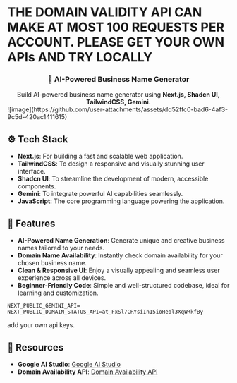 <h1>THE DOMAIN VALIDITY API CAN MAKE AT MOST 100 REQUESTS PER ACCOUNT. PLEASE GET YOUR OWN APIs AND TRY LOCALLY</h1>

<div align="center">
 
  <h3 align="center">🤖 AI-Powered Business Name Generator</h3>

   <div align="center">
    Build AI-powered business name generator using   <b>Next.js, Shadcn UI, TailwindCSS, Gemini.</b>
    </div>

</div>
![image](https://github.com/user-attachments/assets/dd52ffc0-bad6-4af3-9c5d-420ac1411615)




## <a name="tech-stack">⚙️ Tech Stack</a>

- **Next.js**: For building a fast and scalable web application.
- **TailwindCSS**: To design a responsive and visually stunning user interface.
- **Shadcn UI**: To streamline the development of modern, accessible components.
- **Gemini**: To integrate powerful AI capabilities seamlessly.
- **JavaScript**: The core programming language powering the application.

## <a name="features">📃 Features</a>

- **AI-Powered Name Generation**: Generate unique and creative business names tailored to your needs.
- **Domain Name Availability**: Instantly check domain availability for your chosen business name.
- **Clean & Responsive UI**: Enjoy a visually appealing and seamless user experience across all devices.
- **Beginner-Friendly Code**: Simple and well-structured codebase, ideal for learning and customization.


```env
NEXT_PUBLIC_GEMINI_API=
NEXT_PUBLIC_DOMAIN_STATUS_API=at_FxSl7CRYsiIn15ioHeol3XqWRkfBy
```

add your own api keys.


 
## <a name="resources">🔗 Resources</a>

- **Google AI Studio**: [Google AI Studio](https://aistudio.google.com/prompts/new_chat)
- **Domain Availability API**: [Domain Availability API](https://domain-availability.whoisxmlapi.com/api)
